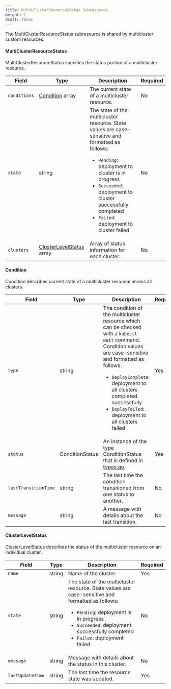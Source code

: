 ```yaml
---
title: MultiClusterResourceStatus Subresource
weight: 2
draft: false
---
```

The MultiClusterResourceStatus subresource is shared by multicluster custom resources.

#### MultiClusterResourceStatus
MultiClusterResourceStatus specifies the status portion of a multicluster resource.

| Field | Type | Description | Required
| --- | --- | --- | --- |
| `conditions` | [Condition](#condition) array | The current state of a multicluster resource. | No |
| `state` | string | The state of the multicluster resource.  State values are case-sensitive and formatted as follows: <ul><li>`Pending`: deployment to cluster is in progress</li><li>`Succeeded`: deployment to cluster successfully completed</li><li>`Failed`: deployment to cluster failed</li></ul> | No |
| `clusters` | [ClusterLevelStatus](#clusterlevelstatus) array | Array of status information for each cluster. | No |

#### Condition
Condition describes current state of a multicluster resource across all clusters.

| Field | Type | Description | Required
| --- | --- | --- | --- |
| `type` | string | The condition of the multicluster resource which can be checked with a `kubectl wait` command. Condition values are case-sensitive and formatted as follows: <ul><li>`DeployComplete`: deployment to all clusters completed successfully</li><li>`DeployFailed`: deployment to all clusters failed</li></ul> | Yes |
| `status` | ConditionStatus | An instance of the type ConditionStatus that is defined in [types.go](https://github.com/kubernetes/api/blob/master/core/v1/types.go). | Yes |
| `lastTransitionTime` | string | The last time the condition transitioned from one status to another. | No |
| `message` | string | A message with details about the last transition. | No |


#### ClusterLevelStatus
ClusterLevelStatus describes the status of the multicluster resource on an individual cluster.

| Field | Type | Description | Required
| --- | --- | --- | --- |
| `name` | string | Name of the cluster. | Yes |
| `state` | string | The state of the multicluster resource.  State values are case-sensitive and formatted as follows: <ul><li>`Pending`: deployment is in progress</li><li>`Succeeded`: deployment successfully completed</li><li>`Failed`: deployment failed</li></ul> | No |
| `message` | string | Message with details about the status in this cluster. | No |
| `lastUpdateTime` | string | The last time the resource state was updated. | Yes |
